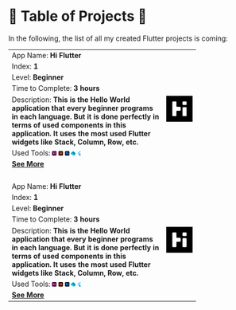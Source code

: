 # 📑 <span>**Table of Projects**</span> 📑

In the following, the list of all my created Flutter projects is coming:

<table style="width: 75%">
    <tr>
        <td>App Name: <b>Hi Flutter</b></td>
        <td rowspan="7"><a href="https://github.com/MohammadHoseinAbootalebi/Flutter-Developer/tree/main/English/Hi%20Flutter"><img src="../Assets/Hi Flutter/Logo.png" alt="Hi Flutter" height="100%" width="100%"></a></td>
    </tr>
    <tr>
        <td>Index: <b>1</b></td>
    </tr>
    <tr>
        <td>Level: <b>Beginner</b></td>
    </tr>
    <tr>
        <td>Time to Complete: <b>3 hours</b></td>
    </tr>
    <tr>
        <td>Description: <b>This is the Hello World application that every beginner programs in each language. But it is done perfectly in terms of used components in this application. It uses the most used Flutter widgets like Stack, Column, Row, etc.</b></td>
    </tr>
    <tr>
        <td>Used Tools: <img src="../Assets/Softwares Logos/Adobe_XD_Logo.png" alt="Adobe XD Logo" height="3%" width="3%"> <img src="../Assets/Softwares Logos/Adobe_Illustrator_Logo.png" alt="Illustrator" height="3%" width="3%"> <img src="../Assets/Softwares Logos/Adobe_Photoshop_Logo.png" alt="Photoshop" height="3%" width="3%"> <img src="../Assets/Softwares Logos/Dart_Logo.png" alt="Dart Logo" height="3%" width="3%"> <img src="../Assets/Softwares Logos/Flutter_Logo.png" alt="Flutter Logo" height="3%" width="3%"></td>
    </tr>
    <tr>
        <td><a href="https://github.com/MohammadHoseinAbootalebi/Flutter-Developer/tree/main/English/Hi%20Flutter"><b>See More</b></a></td>
    </tr>
    <td></br></td>
    <tr>
        <td>App Name: <b>Hi Flutter</b></td>
        <td rowspan="7"><a href="https://github.com/MohammadHoseinAbootalebi/Flutter-Developer/tree/main/English/Hi%20Flutter"><img src="../Assets/Hi Flutter/Logo.png" alt="Hi Flutter" height="100%" width="100%"></a></td>
    </tr>
    <tr>
        <td>Index: <b>1</b></td>
    </tr>
    <tr>
        <td>Level: <b>Beginner</b></td>
    </tr>
    <tr>
        <td>Time to Complete: <b>3 hours</b></td>
    </tr>
    <tr>
        <td>Description: <b>This is the Hello World application that every beginner programs in each language. But it is done perfectly in terms of used components in this application. It uses the most used Flutter widgets like Stack, Column, Row, etc.</b></td>
    </tr>
    <tr>
        <td>Used Tools: <img src="../Assets/Softwares Logos/Adobe_XD_Logo.png" alt="Adobe XD Logo" height="3%" width="3%"> <img src="../Assets/Softwares Logos/Adobe_Illustrator_Logo.png" alt="Illustrator" height="3%" width="3%"> <img src="../Assets/Softwares Logos/Adobe_Photoshop_Logo.png" alt="Photoshop" height="3%" width="3%"> <img src="../Assets/Softwares Logos/Dart_Logo.png" alt="Dart Logo" height="3%" width="3%"> <img src="../Assets/Softwares Logos/Flutter_Logo.png" alt="Flutter Logo" height="3%" width="3%"></td>
    </tr>
    <tr>
        <td><a href="https://github.com/MohammadHoseinAbootalebi/Flutter-Developer/tree/main/English/Hi%20Flutter"><b>See More</b></a></td>
    </tr>
</table>